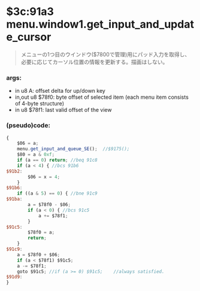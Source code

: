 ﻿

# $3c:91a3 menu.window1.get_input_and_update_cursor
> メニューの1つ目のウインドウ($7800で管理)用にパッド入力を取得し、必要に応じてカーソル位置の情報を更新する。描画はしない。

### args:
+	in u8 A: offset delta for up/down key
+	in,out u8 $78f0: byte offset of selected item (each menu item consists of 4-byte structure)
+	in u8 $78f1: last valid offset of the view

### (pseudo)code:
```js
{
	$06 = a;
	menu.get_input_and_queue_SE();	//$9175();
	$80 = a & 0xf;
	if (a == 0) return;	//beq 91c8
	if (a < 4) { //bcs 91b6
$91b2:
		$06 = x = 4;
	}
$91b6:
	if ((a & 5) == 0) { //bne 91c9
$91ba:
		a = $78f0 - $06;
		if (a < 0) { //bcs 91c5
			a += $78f1;
		}
$91c5:
		$78f0 = a;
		return;
	}
$91c9:
	a = $78f0 + $06;
	if (a < $78f1) $91c5;
	a -= $78f1;
	goto $91c5;	//if (a >= 0) $91c5;	//always satisfied.
$91d9:
}
```

